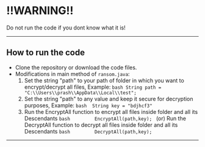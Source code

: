 # !!WARNING!!
Do not run the code if you dont know what it is!

---
## How to run the code

- Clone the repository or download the code files.
- Modifications in main method of `ransom.java`:
    1. Set the string "path" to your path of folder in which you want to encrypt/decrypt all files, Example: 
    ```bash String path = "C:\\Users\\prash\\AppData\\Local\\test"; ```
    2. Set the string "path" to any value and keep it secure for decryption purposes, Example:
    ```bash  String key = "bdjhcf3" ```
    3. Run the EncryptAll function to encrypt all files inside folder and all its Descendants ```bash         EncryptAll(path,key); ```
     (or)
    Run the DecryptAll function to decrypt all files inside folder and all its Descendants ```bash         DecryptAll(path,key); ```

---
